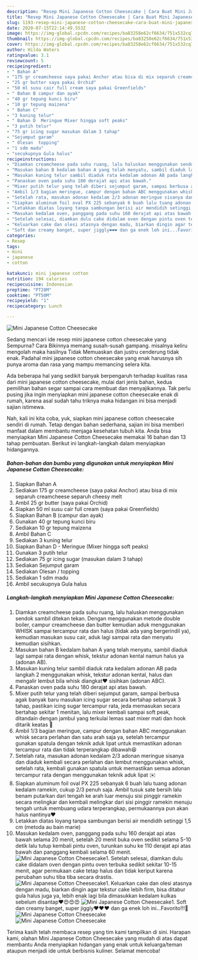 ```yaml
---
description: "Resep Mini Japanese Cotton Cheesecake | Cara Buat Mini Japanese Cotton Cheesecake Yang Bisa Manjain Lidah"
title: "Resep Mini Japanese Cotton Cheesecake | Cara Buat Mini Japanese Cotton Cheesecake Yang Bisa Manjain Lidah"
slug: 1193-resep-mini-japanese-cotton-cheesecake-cara-buat-mini-japanese-cotton-cheesecake-yang-bisa-manjain-lidah
date: 2020-07-15T22:14:49.553Z
image: https://img-global.cpcdn.com/recipes/ba83258e62cf6634/751x532cq70/mini-japanese-cotton-cheesecake-foto-resep-utama.jpg
thumbnail: https://img-global.cpcdn.com/recipes/ba83258e62cf6634/751x532cq70/mini-japanese-cotton-cheesecake-foto-resep-utama.jpg
cover: https://img-global.cpcdn.com/recipes/ba83258e62cf6634/751x532cq70/mini-japanese-cotton-cheesecake-foto-resep-utama.jpg
author: Hilda Waters
ratingvalue: 3.1
reviewcount: 5
recipeingredient:
- " Bahan A"
- "175 gr creamcheese saya pakai Anchor atau bisa di mix separuh creamcheese separuh cheesy melt"
- "25 gr butter saya pakai Orchid"
- "50 ml susu cair full cream saya pakai Greenfields"
- " Bahan B campur dan ayak"
- "40 gr tepung kunci biru"
- "10 gr tepung maizena"
- " Bahan C"
- "3 kuning telur"
- " Bahan D  Meringue Mixer hingga soft peaks"
- "3 putih telur"
- "75 gr icing sugar masukan dalam 3 tahap"
- "Sejumput garam"
- " Olesan  topping"
- "1 sdm madu"
- "secukupnya Gula halus"
recipeinstructions:
- "Diamkan creamcheese pada suhu ruang, lalu haluskan menggunakan sendok sambil ditekan tekan. Dengan menggunakan metode double boiler, campur creamcheese dan butter kemudian aduk menggunakan WHISK sampai tercampur rata dan halus (tidak ada yang bergerindil ya), kemudian masukan susu cair, aduk lagi sampai rata dan menyatu kemudian sisihkan."
- "Masukan bahan B kedalam bahan A yang telah menyatu, sambil diaduk lagi sampai rata dengan whisk, tekstur adonan kental namun halus ya (adonan AB)."
- "Masukan kuning telur sambil diaduk rata kedalam adonan AB pada langkah 2 menggunakan whisk, tekstur adonan kental, halus dan mengalir lembut bila whisk diangkat❤️ sisihkan (adonan ABC)."
- "Panaskan oven pada suhu 180 derajat api atas bawah."
- "Mixer putih telur yang telah diberi sejumput garam, sampai berbusa agak banyak baru masukan icing sugar secara bertahap sebanyak 3 tahap, pastikan icing sugar tercampur rata, jeda memasukan secara bertahap sekitar 1 menitan, lalu mixer kembali sampai soft peak, ditandain dengan jambul yang terkulai lemas saat mixer mati dan hook ditarik keatas 🌊"
- "Ambil 1/3 bagian meringue, campur dengan bahan ABC menggunakan whisk secara perlahan dan satu arah saja ya, setelah tercampur gunakan spatula dengan teknik aduk lipat untuk memastikan adonan tercampur rata dan tidak terperangkap dibawah😆"
- "Setelah rata, masukan adonan kedalam 2/3 adonan meringue sisanya dan diaduk kembali secara perlahan dan lembut menggunakan whisk, setelah rata, kembali gunakan spatula untuk memastikan semua adonan tercampur rata dengan menggunakan teknik aduk lipat ✉️"
- "Siapkan aluminum foil oval PX 225 sebanyak 6 buah lalu tuang adonan kedalam ramekin, cukup 2/3 penuh saja. Ambil tusuk sate bersih lalu benam putarkan dari tengah ke arah luar menuju sisi pinggir ramekin secara melingkar dan kembali melingkar dari sisi pinggir ramekin menuju tengah untuk membuang udara terperangkap, permukaannya pun akan halus nantinya❤️"
- "Letakkan diatas loyang tanpa sambungan berisi air mendidih setinggi 1,5 cm (metoda au bain marie)"
- "Masukan kedalam oven, panggang pada suhu 160 derajat api atas bawah selama 20 menit, setelah 20 menit buka oven sedikit selama 5-10 detik lalu tutup kembali pintu oven, turunkan suhu ke 110 derajat api atas bawah dan panggang kembali selama 60 menit."
- "Setelah selesai, diamkan dulu cake didalam oven dengan pintu oven terbuka sedikit sekitar 10-15 menit, agar permukaan cake tetap halus dan tidak keriput karena perubahan suhu tiba tiba secara drastis."
- "Keluarkan cake dan olesi atasnya dengan madu, biarkan dingin agar tekstur cake lebih firm, bisa ditabur gula halus juga ya, lebih enak lagi bila dimasukkan kedalam kulkas sebelum disantap❤️😍😍😍"
- "Soft dan creamy banget, super jiggly❤️❤️❤️ dan ga enek loh ini...Favorito!!!🤩"
categories:
- Resep
tags:
- mini
- japanese
- cotton

katakunci: mini japanese cotton 
nutrition: 194 calories
recipecuisine: Indonesian
preptime: "PT28M"
cooktime: "PT50M"
recipeyield: "1"
recipecategory: Lunch

---
```



![Mini Japanese Cotton Cheesecake](https://img-global.cpcdn.com/recipes/ba83258e62cf6634/751x532cq70/mini-japanese-cotton-cheesecake-foto-resep-utama.jpg)

Sedang mencari ide resep mini japanese cotton cheesecake yang Sempurna? Cara Bikinnya memang susah-susah gampang. misalnya keliru mengolah maka hasilnya Tidak Memuaskan dan justru cenderung tidak enak. Padahal mini japanese cotton cheesecake yang enak harusnya sih punya aroma dan rasa yang mampu memancing selera kita.



Ada beberapa hal yang sedikit banyak berpengaruh terhadap kualitas rasa dari mini japanese cotton cheesecake, mulai dari jenis bahan, kedua pemilihan bahan segar sampai cara membuat dan menyajikannya. Tak perlu pusing jika ingin menyiapkan mini japanese cotton cheesecake enak di rumah, karena asal sudah tahu triknya maka hidangan ini bisa menjadi sajian istimewa.


Nah, kali ini kita coba, yuk, siapkan mini japanese cotton cheesecake sendiri di rumah. Tetap dengan bahan sederhana, sajian ini bisa memberi manfaat dalam membantu menjaga kesehatan tubuh kita. Anda bisa menyiapkan Mini Japanese Cotton Cheesecake memakai 16 bahan dan 13 tahap pembuatan. Berikut ini langkah-langkah dalam menyiapkan hidangannya.

<!--inarticleads1-->

##### Bahan-bahan dan bumbu yang digunakan untuk menyiapkan Mini Japanese Cotton Cheesecake:

1. Siapkan  Bahan A
1. Sediakan 175 gr creamcheese (saya pakai Anchor) atau bisa di mix separuh creamcheese separuh cheesy melt
1. Ambil 25 gr butter (saya pakai Orchid)
1. Siapkan 50 ml susu cair full cream (saya pakai Greenfields)
1. Siapkan  Bahan B (campur dan ayak)
1. Gunakan 40 gr tepung kunci biru
1. Sediakan 10 gr tepung maizena
1. Ambil  Bahan C
1. Sediakan 3 kuning telur
1. Siapkan  Bahan D - Meringue (Mixer hingga soft peaks)
1. Gunakan 3 putih telur
1. Sediakan 75 gr icing sugar (masukan dalam 3 tahap)
1. Sediakan Sejumput garam
1. Sediakan  Olesan / topping
1. Sediakan 1 sdm madu
1. Ambil secukupnya Gula halus




<!--inarticleads2-->

##### Langkah-langkah menyiapkan Mini Japanese Cotton Cheesecake:

1. Diamkan creamcheese pada suhu ruang, lalu haluskan menggunakan sendok sambil ditekan tekan. Dengan menggunakan metode double boiler, campur creamcheese dan butter kemudian aduk menggunakan WHISK sampai tercampur rata dan halus (tidak ada yang bergerindil ya), kemudian masukan susu cair, aduk lagi sampai rata dan menyatu kemudian sisihkan.
1. Masukan bahan B kedalam bahan A yang telah menyatu, sambil diaduk lagi sampai rata dengan whisk, tekstur adonan kental namun halus ya (adonan AB).
1. Masukan kuning telur sambil diaduk rata kedalam adonan AB pada langkah 2 menggunakan whisk, tekstur adonan kental, halus dan mengalir lembut bila whisk diangkat❤️ sisihkan (adonan ABC).
1. Panaskan oven pada suhu 180 derajat api atas bawah.
1. Mixer putih telur yang telah diberi sejumput garam, sampai berbusa agak banyak baru masukan icing sugar secara bertahap sebanyak 3 tahap, pastikan icing sugar tercampur rata, jeda memasukan secara bertahap sekitar 1 menitan, lalu mixer kembali sampai soft peak, ditandain dengan jambul yang terkulai lemas saat mixer mati dan hook ditarik keatas 🌊
1. Ambil 1/3 bagian meringue, campur dengan bahan ABC menggunakan whisk secara perlahan dan satu arah saja ya, setelah tercampur gunakan spatula dengan teknik aduk lipat untuk memastikan adonan tercampur rata dan tidak terperangkap dibawah😆
1. Setelah rata, masukan adonan kedalam 2/3 adonan meringue sisanya dan diaduk kembali secara perlahan dan lembut menggunakan whisk, setelah rata, kembali gunakan spatula untuk memastikan semua adonan tercampur rata dengan menggunakan teknik aduk lipat ✉️
1. Siapkan aluminum foil oval PX 225 sebanyak 6 buah lalu tuang adonan kedalam ramekin, cukup 2/3 penuh saja. Ambil tusuk sate bersih lalu benam putarkan dari tengah ke arah luar menuju sisi pinggir ramekin secara melingkar dan kembali melingkar dari sisi pinggir ramekin menuju tengah untuk membuang udara terperangkap, permukaannya pun akan halus nantinya❤️
1. Letakkan diatas loyang tanpa sambungan berisi air mendidih setinggi 1,5 cm (metoda au bain marie)
1. Masukan kedalam oven, panggang pada suhu 160 derajat api atas bawah selama 20 menit, setelah 20 menit buka oven sedikit selama 5-10 detik lalu tutup kembali pintu oven, turunkan suhu ke 110 derajat api atas bawah dan panggang kembali selama 60 menit.
<img src="//assets-global.cpcdn.com/assets/icons/button_play-2c75c40dde080a61004c1f40b05d8f140eaff45d7e9e6481dc71c63d2e7c4909.png" alt="Mini Japanese Cotton Cheesecake">1. Setelah selesai, diamkan dulu cake didalam oven dengan pintu oven terbuka sedikit sekitar 10-15 menit, agar permukaan cake tetap halus dan tidak keriput karena perubahan suhu tiba tiba secara drastis.
<img src="//assets-global.cpcdn.com/assets/icons/button_play-2c75c40dde080a61004c1f40b05d8f140eaff45d7e9e6481dc71c63d2e7c4909.png" alt="Mini Japanese Cotton Cheesecake">1. Keluarkan cake dan olesi atasnya dengan madu, biarkan dingin agar tekstur cake lebih firm, bisa ditabur gula halus juga ya, lebih enak lagi bila dimasukkan kedalam kulkas sebelum disantap❤️😍😍😍
<img src="//assets-global.cpcdn.com/assets/icons/button_play-2c75c40dde080a61004c1f40b05d8f140eaff45d7e9e6481dc71c63d2e7c4909.png" alt="Mini Japanese Cotton Cheesecake">1. Soft dan creamy banget, super jiggly❤️❤️❤️ dan ga enek loh ini...Favorito!!!🤩
<img src="//assets-global.cpcdn.com/assets/icons/button_play-2c75c40dde080a61004c1f40b05d8f140eaff45d7e9e6481dc71c63d2e7c4909.png" alt="Mini Japanese Cotton Cheesecake"><img src="//assets-global.cpcdn.com/assets/icons/button_play-2c75c40dde080a61004c1f40b05d8f140eaff45d7e9e6481dc71c63d2e7c4909.png" alt="Mini Japanese Cotton Cheesecake">



Terima kasih telah membaca resep yang tim kami tampilkan di sini. Harapan kami, olahan Mini Japanese Cotton Cheesecake yang mudah di atas dapat membantu Anda menyiapkan hidangan yang enak untuk keluarga/teman ataupun menjadi ide untuk berbisnis kuliner. Selamat mencoba!

